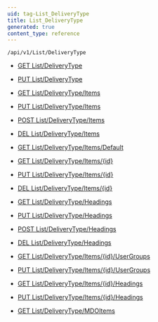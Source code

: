 ```yaml
---
uid: tag-List_DeliveryType
title: List_DeliveryType
generated: true
content_type: reference
---
```


```http
/api/v1/List/DeliveryType
```




* [GET List/DeliveryType](v1DeliveryTypeList_GetListDefinition.md)

* [PUT List/DeliveryType](v1DeliveryTypeList_SetListDefinition.md)

* [GET List/DeliveryType/Items](v1DeliveryTypeList_GetAll.md)

* [PUT List/DeliveryType/Items](v1DeliveryTypeList_PutAllDeliveryType.md)

* [POST List/DeliveryType/Items](v1DeliveryTypeList_PostDeliveryType.md)

* [DEL List/DeliveryType/Items](v1DeliveryTypeList_DeleteAllDeliveryType.md)

* [GET List/DeliveryType/Items/Default](v1DeliveryTypeList_CreateDefaultDeliveryType.md)

* [GET List/DeliveryType/Items/{id}](v1DeliveryTypeList_GetDeliveryType.md)

* [PUT List/DeliveryType/Items/{id}](v1DeliveryTypeList_PutDeliveryType.md)

* [DEL List/DeliveryType/Items/{id}](v1DeliveryTypeList_DeleteDeliveryType.md)

* [GET List/DeliveryType/Headings](v1DeliveryTypeList_GetDeliveryTypeHeadings.md)

* [PUT List/DeliveryType/Headings](v1DeliveryTypeList_PutDeliveryTypeHeadings.md)

* [POST List/DeliveryType/Headings](v1DeliveryTypeList_PostDeliveryTypeHeading.md)

* [DEL List/DeliveryType/Headings](v1DeliveryTypeList_DeleteDeliveryTypeHeadings.md)

* [GET List/DeliveryType/Items/{id}/UserGroups](v1DeliveryTypeList_GetDeliveryTypeUserGroupsForListItem.md)

* [PUT List/DeliveryType/Items/{id}/UserGroups](v1DeliveryTypeList_PutDeliveryTypeUserGroupsForListItem.md)

* [GET List/DeliveryType/Items/{id}/Headings](v1DeliveryTypeList_GetDeliveryTypeHeadingsForListItem.md)

* [PUT List/DeliveryType/Items/{id}/Headings](v1DeliveryTypeList_PutDeliveryTypeHeadingsForListItem.md)

* [GET List/DeliveryType/MDOItems](v1DeliveryTypeList_GetMDOList.md)